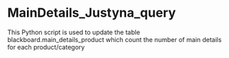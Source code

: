 # MainDetails_Justyna_query
This Python script is used to update the table blackboard.main_details_product which count the number of main details for each product/category
